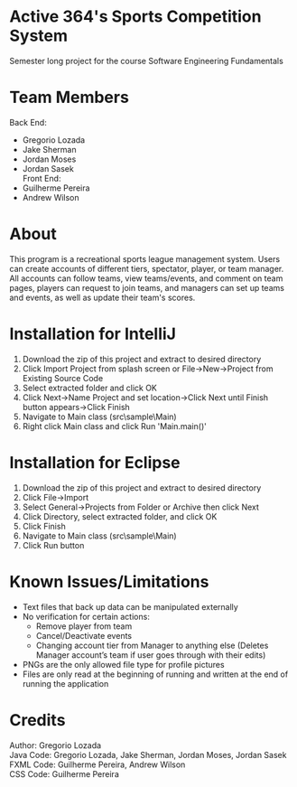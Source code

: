 # Active 364's Sports Competition System
Semester long project for the course Software Engineering Fundamentals
# Team Members
Back End:
- Gregorio Lozada
- Jake Sherman
- Jordan Moses
- Jordan Sasek</br>Front End:
- Guilherme Pereira
- Andrew Wilson
# About
This program is a recreational sports league management system. Users can create accounts of 
different tiers, spectator, player, or team manager. All accounts can follow teams, view 
teams/events, and comment on team pages, players can request to join teams, and managers 
can set up teams and events, as well as update their team's scores.
# Installation for IntelliJ
1. Download the zip of this project and extract to desired directory
2. Click Import Project from splash screen or File->New->Project from Existing Source Code
3. Select extracted folder and click OK
4. Click Next->Name Project and set location->Click Next until Finish button appears->Click Finish 
5. Navigate to Main class (src\sample\Main)
6. Right click Main class and click Run 'Main.main()'
# Installation for Eclipse
1. Download the zip of this project and extract to desired directory
2. Click File->Import
3. Select General->Projects from Folder or Archive then click Next
4. Click Directory, select extracted folder, and click OK
5. Click Finish
6. Navigate to Main class (src\sample\Main)
7. Click Run button
# Known Issues/Limitations
- Text files that back up data can be manipulated externally
- No verification for certain actions:
  - Remove player from team
  - Cancel/Deactivate events
  - Changing account tier from Manager to anything else (Deletes Manager account’s team if user goes through with their edits)
- PNGs are the only allowed file type for profile pictures
- Files are only read at the beginning of running and written at the end of running the application
# Credits
Author: Gregorio Lozada</br>
Java Code: Gregorio Lozada, Jake Sherman, Jordan Moses, Jordan Sasek</br>
FXML Code: Guilherme Pereira, Andrew Wilson</br>
CSS Code: Guilherme Pereira

